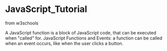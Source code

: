 # JavaScript_Tutorial
from w3schools

A JavaScript function is a block of JavaScript code, that can be executed when "called" for.
JavaScript Functions and Events: a function can be called when an event occurs, like when the user clicks a button.

